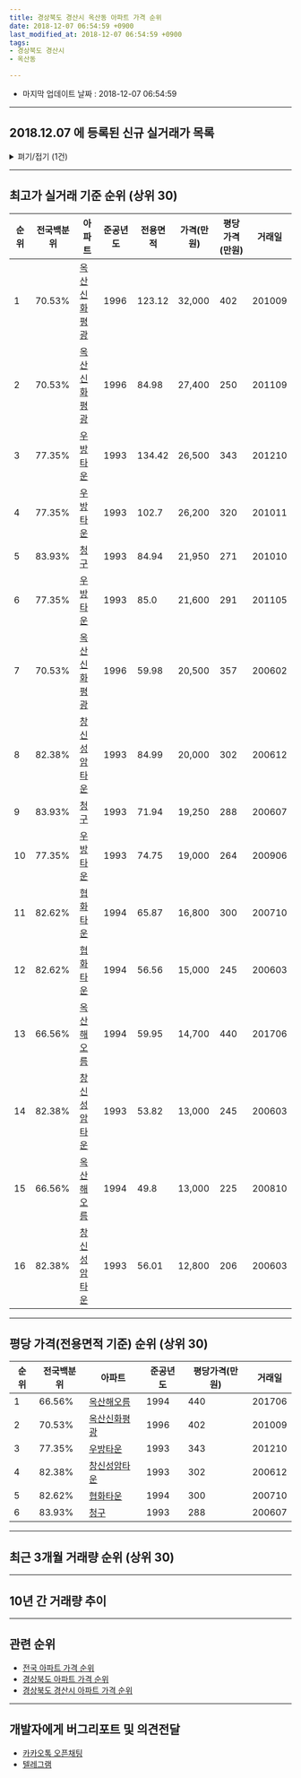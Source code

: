 ```yaml
---
title: 경상북도 경산시 옥산동 아파트 가격 순위
date: 2018-12-07 06:54:59 +0900
last_modified_at: 2018-12-07 06:54:59 +0900
tags:
- 경상북도 경산시
- 옥산동

---
```


* 마지막 업데이트 날짜 : 2018-12-07 06:54:59

---

## 2018.12.07 에 등록된 신규 실거래가 목록

<details>
<summary>펴기/접기 (1건)</summary>
<div markdown="1">

|아파트|전국백분위|준공년도|전용면적|가격(만원)|평당가격(만원)|거래일|
|---|---|---|---|---|---|---|
|[우방타운](https://search.naver.com/search.naver?query=%EA%B2%BD%EC%83%81%EB%B6%81%EB%8F%84+%EA%B2%BD%EC%82%B0%EC%8B%9C+%EC%98%A5%EC%82%B0%EB%8F%99+%EC%9A%B0%EB%B0%A9%ED%83%80%EC%9A%B4)|77.35%|1993|74.75|18,500|816|<span style="color:red">201810</span>|


</div>
</details>

---

## 최고가 실거래 기준 순위 (상위 30)


|순위|전국백분위|아파트|준공년도|전용면적|가격(만원)|평당가격(만원)|거래일|
|---|---|---|---|---|---|---|---|
|1|70.53%|[옥산신화평광](https://search.naver.com/search.naver?query=%EA%B2%BD%EC%83%81%EB%B6%81%EB%8F%84+%EA%B2%BD%EC%82%B0%EC%8B%9C+%EC%98%A5%EC%82%B0%EB%8F%99+%EC%98%A5%EC%82%B0%EC%8B%A0%ED%99%94%ED%8F%89%EA%B4%91)|1996|123.12|32,000|402|201009|
|2|70.53%|[옥산신화평광](https://search.naver.com/search.naver?query=%EA%B2%BD%EC%83%81%EB%B6%81%EB%8F%84+%EA%B2%BD%EC%82%B0%EC%8B%9C+%EC%98%A5%EC%82%B0%EB%8F%99+%EC%98%A5%EC%82%B0%EC%8B%A0%ED%99%94%ED%8F%89%EA%B4%91)|1996|84.98|27,400|250|201109|
|3|77.35%|[우방타운](https://search.naver.com/search.naver?query=%EA%B2%BD%EC%83%81%EB%B6%81%EB%8F%84+%EA%B2%BD%EC%82%B0%EC%8B%9C+%EC%98%A5%EC%82%B0%EB%8F%99+%EC%9A%B0%EB%B0%A9%ED%83%80%EC%9A%B4)|1993|134.42|26,500|343|201210|
|4|77.35%|[우방타운](https://search.naver.com/search.naver?query=%EA%B2%BD%EC%83%81%EB%B6%81%EB%8F%84+%EA%B2%BD%EC%82%B0%EC%8B%9C+%EC%98%A5%EC%82%B0%EB%8F%99+%EC%9A%B0%EB%B0%A9%ED%83%80%EC%9A%B4)|1993|102.7|26,200|320|201011|
|5|83.93%|[청구](https://search.naver.com/search.naver?query=%EA%B2%BD%EC%83%81%EB%B6%81%EB%8F%84+%EA%B2%BD%EC%82%B0%EC%8B%9C+%EC%98%A5%EC%82%B0%EB%8F%99+%EC%B2%AD%EA%B5%AC)|1993|84.94|21,950|271|201010|
|6|77.35%|[우방타운](https://search.naver.com/search.naver?query=%EA%B2%BD%EC%83%81%EB%B6%81%EB%8F%84+%EA%B2%BD%EC%82%B0%EC%8B%9C+%EC%98%A5%EC%82%B0%EB%8F%99+%EC%9A%B0%EB%B0%A9%ED%83%80%EC%9A%B4)|1993|85.0|21,600|291|201105|
|7|70.53%|[옥산신화평광](https://search.naver.com/search.naver?query=%EA%B2%BD%EC%83%81%EB%B6%81%EB%8F%84+%EA%B2%BD%EC%82%B0%EC%8B%9C+%EC%98%A5%EC%82%B0%EB%8F%99+%EC%98%A5%EC%82%B0%EC%8B%A0%ED%99%94%ED%8F%89%EA%B4%91)|1996|59.98|20,500|357|200602|
|8|82.38%|[창신성암타운](https://search.naver.com/search.naver?query=%EA%B2%BD%EC%83%81%EB%B6%81%EB%8F%84+%EA%B2%BD%EC%82%B0%EC%8B%9C+%EC%98%A5%EC%82%B0%EB%8F%99+%EC%B0%BD%EC%8B%A0%EC%84%B1%EC%95%94%ED%83%80%EC%9A%B4)|1993|84.99|20,000|302|200612|
|9|83.93%|[청구](https://search.naver.com/search.naver?query=%EA%B2%BD%EC%83%81%EB%B6%81%EB%8F%84+%EA%B2%BD%EC%82%B0%EC%8B%9C+%EC%98%A5%EC%82%B0%EB%8F%99+%EC%B2%AD%EA%B5%AC)|1993|71.94|19,250|288|200607|
|10|77.35%|[우방타운](https://search.naver.com/search.naver?query=%EA%B2%BD%EC%83%81%EB%B6%81%EB%8F%84+%EA%B2%BD%EC%82%B0%EC%8B%9C+%EC%98%A5%EC%82%B0%EB%8F%99+%EC%9A%B0%EB%B0%A9%ED%83%80%EC%9A%B4)|1993|74.75|19,000|264|200906|
|11|82.62%|[협화타운](https://search.naver.com/search.naver?query=%EA%B2%BD%EC%83%81%EB%B6%81%EB%8F%84+%EA%B2%BD%EC%82%B0%EC%8B%9C+%EC%98%A5%EC%82%B0%EB%8F%99+%ED%98%91%ED%99%94%ED%83%80%EC%9A%B4)|1994|65.87|16,800|300|200710|
|12|82.62%|[협화타운](https://search.naver.com/search.naver?query=%EA%B2%BD%EC%83%81%EB%B6%81%EB%8F%84+%EA%B2%BD%EC%82%B0%EC%8B%9C+%EC%98%A5%EC%82%B0%EB%8F%99+%ED%98%91%ED%99%94%ED%83%80%EC%9A%B4)|1994|56.56|15,000|245|200603|
|13|66.56%|[옥산해오름](https://search.naver.com/search.naver?query=%EA%B2%BD%EC%83%81%EB%B6%81%EB%8F%84+%EA%B2%BD%EC%82%B0%EC%8B%9C+%EC%98%A5%EC%82%B0%EB%8F%99+%EC%98%A5%EC%82%B0%ED%95%B4%EC%98%A4%EB%A6%84)|1994|59.95|14,700|440|201706|
|14|82.38%|[창신성암타운](https://search.naver.com/search.naver?query=%EA%B2%BD%EC%83%81%EB%B6%81%EB%8F%84+%EA%B2%BD%EC%82%B0%EC%8B%9C+%EC%98%A5%EC%82%B0%EB%8F%99+%EC%B0%BD%EC%8B%A0%EC%84%B1%EC%95%94%ED%83%80%EC%9A%B4)|1993|53.82|13,000|245|200603|
|15|66.56%|[옥산해오름](https://search.naver.com/search.naver?query=%EA%B2%BD%EC%83%81%EB%B6%81%EB%8F%84+%EA%B2%BD%EC%82%B0%EC%8B%9C+%EC%98%A5%EC%82%B0%EB%8F%99+%EC%98%A5%EC%82%B0%ED%95%B4%EC%98%A4%EB%A6%84)|1994|49.8|13,000|225|200810|
|16|82.38%|[창신성암타운](https://search.naver.com/search.naver?query=%EA%B2%BD%EC%83%81%EB%B6%81%EB%8F%84+%EA%B2%BD%EC%82%B0%EC%8B%9C+%EC%98%A5%EC%82%B0%EB%8F%99+%EC%B0%BD%EC%8B%A0%EC%84%B1%EC%95%94%ED%83%80%EC%9A%B4)|1993|56.01|12,800|206|200603|


---

## 평당 가격(전용면적 기준) 순위 (상위 30)


|순위|전국백분위|아파트|준공년도|평당가격(만원)|거래일|
|---|---|---|---|---|---|
|1|66.56%|[옥산해오름](https://search.naver.com/search.naver?query=%EA%B2%BD%EC%83%81%EB%B6%81%EB%8F%84+%EA%B2%BD%EC%82%B0%EC%8B%9C+%EC%98%A5%EC%82%B0%EB%8F%99+%EC%98%A5%EC%82%B0%ED%95%B4%EC%98%A4%EB%A6%84)|1994|440|201706|
|2|70.53%|[옥산신화평광](https://search.naver.com/search.naver?query=%EA%B2%BD%EC%83%81%EB%B6%81%EB%8F%84+%EA%B2%BD%EC%82%B0%EC%8B%9C+%EC%98%A5%EC%82%B0%EB%8F%99+%EC%98%A5%EC%82%B0%EC%8B%A0%ED%99%94%ED%8F%89%EA%B4%91)|1996|402|201009|
|3|77.35%|[우방타운](https://search.naver.com/search.naver?query=%EA%B2%BD%EC%83%81%EB%B6%81%EB%8F%84+%EA%B2%BD%EC%82%B0%EC%8B%9C+%EC%98%A5%EC%82%B0%EB%8F%99+%EC%9A%B0%EB%B0%A9%ED%83%80%EC%9A%B4)|1993|343|201210|
|4|82.38%|[창신성암타운](https://search.naver.com/search.naver?query=%EA%B2%BD%EC%83%81%EB%B6%81%EB%8F%84+%EA%B2%BD%EC%82%B0%EC%8B%9C+%EC%98%A5%EC%82%B0%EB%8F%99+%EC%B0%BD%EC%8B%A0%EC%84%B1%EC%95%94%ED%83%80%EC%9A%B4)|1993|302|200612|
|5|82.62%|[협화타운](https://search.naver.com/search.naver?query=%EA%B2%BD%EC%83%81%EB%B6%81%EB%8F%84+%EA%B2%BD%EC%82%B0%EC%8B%9C+%EC%98%A5%EC%82%B0%EB%8F%99+%ED%98%91%ED%99%94%ED%83%80%EC%9A%B4)|1994|300|200710|
|6|83.93%|[청구](https://search.naver.com/search.naver?query=%EA%B2%BD%EC%83%81%EB%B6%81%EB%8F%84+%EA%B2%BD%EC%82%B0%EC%8B%9C+%EC%98%A5%EC%82%B0%EB%8F%99+%EC%B2%AD%EA%B5%AC)|1993|288|200607|


---

## 최근 3개월 거래량 순위 (상위 30)


<div style="width:100%;">
    <canvas id="deal_count_ranking" height="250"></canvas>
</div>


<script>
new Chart(document.getElementById("deal_count_ranking"), {
    type: 'horizontalBar',
    data: {
        labels: ['옥산해오름', '옥산신화평광', '우방타운', '창신성암타운', '협화타운', '청구'],
        datasets: [{
            label: '실거래 수',
            data: [7, 7, 5, 5, 5, 1],
            borderColor: "rgba(255, 0, 128, 1)",
            backgroundColor: "rgba(255, 0, 128, 0.5)",
            fill: false,
        }]
    },
    options: {
        responsive: true,
        title: {
            display: true,
            text: '최근 3개월 거래량 순위'
        },
        tooltips: {
            mode: 'index',
            intersect: false,
            callbacks: {
                title: function(tooltipItems, data) {
                    return "실거래 수:";
                },
                label: function(tooltipItem, data) {
                    return data.labels[tooltipItem.index] + ": " + tooltipItem.xLabel;
                }
            }
        },
        hover: {
            mode: 'nearest',
            intersect: true
        },
        scales: {
            xAxes: [{
                display: true,
                scaleLabel: {
                    display: true,
                    labelString: '실거래 수'
                },
                ticks: {
                    suggestedMin: 0,
                }
            }],
            yAxes: [{
                display: true,
                ticks: {
                    autoSkip: false,
                    callback: function(value, index, values) {
                        if (value.length > 15)
                            return value.substr(0, 13) + "...";
                        else
                            return value;
                    }
                },
                scaleLabel: {
                    display: false,
                }
            }]
        }
    }
});

</script>


---

## 10년 간 거래량 추이


<div style="width:100%;">
    <canvas id="deal_progress" height="250"></canvas>
</div>

<script>
new Chart(document.getElementById("deal_progress"), {
    type: 'line',
    data: {
        labels: ['200812','200901','200902','200903','200904','200905','200906','200907','200908','200909','200910','200911','200912','201001','201002','201003','201004','201005','201006','201007','201008','201009','201010','201011','201012','201101','201102','201103','201104','201105','201106','201107','201108','201109','201110','201111','201112','201201','201202','201203','201204','201205','201206','201207','201208','201209','201210','201211','201212','201301','201302','201303','201304','201305','201306','201307','201308','201309','201310','201311','201312','201401','201402','201403','201404','201405','201406','201407','201408','201409','201410','201411','201412','201501','201502','201503','201504','201505','201506','201507','201508','201509','201510','201511','201512','201601','201602','201603','201604','201605','201606','201607','201608','201609','201610','201611','201612','201701','201702','201703','201704','201705','201706','201707','201708','201709','201710','201711','201712','201801','201802','201803','201804','201805','201806','201807','201808','201809','201810','201811','201812'],
        datasets: [{
            label: '실거래 수',
            pointRadius: 1,
            data: [2, 14, 17, 23, 22, 15, 14, 17, 15, 22, 26, 13, 15, 21, 21, 26, 27, 19, 22, 19, 27, 19, 42, 31, 24, 24, 25, 39, 33, 16, 26, 17, 21, 27, 29, 16, 19, 10, 26, 27, 19, 16, 13, 20, 18, 20, 24, 21, 15, 18, 16, 32, 26, 32, 23, 16, 26, 26, 28, 23, 18, 22, 22, 32, 17, 18, 21, 19, 14, 24, 26, 24, 14, 32, 26, 52, 27, 30, 26, 32, 22, 18, 16, 10, 8, 17, 7, 18, 18, 7, 14, 21, 30, 16, 19, 23, 11, 8, 11, 19, 15, 18, 23, 18, 29, 25, 15, 18, 12, 11, 16, 15, 26, 14, 13, 16, 10, 22, 19, 11, 0],
            borderColor: "rgba(255, 201, 14, 1)",
            backgroundColor: "rgba(255, 201, 14, 0.5)",
            fill: true,
        }]
    },
    options: {
        responsive: true,
        title: {
            display: true,
            text: '10년간 거래량 추이'
        },
        tooltips: {
            mode: 'index',
            intersect: false,
        },
        hover: {
            mode: 'nearest',
            intersect: true
        },
        scales: {
            xAxes: [{
                display: true,
                scaleLabel: {
                    display: true,
                    labelString: '년/월'
                }
            }],
            yAxes: [{
                display: true,
                ticks: {
                    suggestedMin: 0,
                },
                scaleLabel: {
                    display: true,
                    labelString: '실거래 수'
                }
            }]
        }
    }
});

</script>


---

## 관련 순위

- [전국 아파트 가격 순위](https://inasie.github.io/apt-ranking/전국)
- [경상북도 아파트 가격 순위](https://inasie.github.io/apt-ranking/경상북도)
- [경상북도 경산시 아파트 가격 순위](https://inasie.github.io/apt-ranking/경상북도-경산시)


---

## 개발자에게 버그리포트 및 의견전달

- [카카오톡 오픈채팅](https://open.kakao.com/o/gLJUAP4)
- [텔레그램](https://t.me/inasie)


